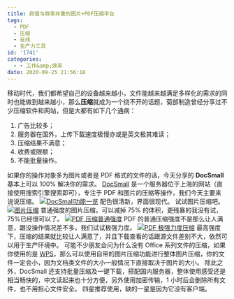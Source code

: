 ```yaml
---
title: 颜值与效率并重的图片+PDF压缩平台
tags:
  - PDF
  - 压缩
  - 在线
  - 生产力工具
id: '1741'
categories:
  - - 工作&amp;效率
date: 2020-09-25 21:56:18
---
```


移动时代，我们都希望自己的设备越来越小，文件能越来越满足多样化的需求的同时也能做到越来越小，那么**压缩**就成为一个绕不开的话题，菊部制造曾经分享过不少压缩软件和网站，但是大都有如下几个通病：

1.  广告比较多；
2.  服务器在国外，上传下载速度极慢亦或是英文极其难读；
3.  压缩结果不满意；
4.  收费或限额；
5.  不能批量操作。

如果你的操作对象多为图片或者是 PDF 格式的文件的话，今天分享的 **DocSmall** 基本上可以 100% 解决你的需求。 [DocSmall](https://docsmall.com/) 是一个服务器位于上海的网站（直接使用搜索引擎搜索即可），专注于 PDF 和图片的压缩等操作，我们今天主要来说说压缩。 [![DocSmall功能一览](https://i.loli.net/2020/09/25/q8rTRNbCWjFxpE6.png)](https://i.loli.net/2020/09/25/q8rTRNbCWjFxpE6.png) 配色很清新，界面很现代。 试试图片压缩吧。 [![图片压缩](https://i.loli.net/2020/09/25/cXI5SYanEl6AdfV.png)](https://i.loli.net/2020/09/25/cXI5SYanEl6AdfV.png) 普通强度的图片压缩，可以减掉 75% 的体积，更残暴的我没有试，75%已经很可以了。 [![PDF 压缩普通强度](https://i.loli.net/2020/09/25/nBahF5fNMqbZ3uO.png)](https://i.loli.net/2020/09/25/nBahF5fNMqbZ3uO.png) PDF 的普通压缩强度不是那么让人满意，跟没操作情况差不多，我们试试极强力度。 [![PDF 极强力度压缩](https://i.loli.net/2020/09/25/owp9g7cH3PRQ8DS.png)](https://i.loli.net/2020/09/25/owp9g7cH3PRQ8DS.png) 最高强度下，压缩的结果就比较让人满意了，并且下载查看的话跟源文件差别不大，依然可以用于生产环境中。 可能不少朋友会问为什么没有 Office 系列文件的压缩，如果你使用的是 [WPS](https://s.click.taobao.com/2B4lAwu)，那么可以使用自带的图片压缩功能进行整体图片压缩，你的文件一定会小，因为文档类文件的大小一般情况下直接取决于图片的大小。 除此之外，DocSmall 还支持批量压缩及一键下载，搭配国内服务器，整体使用感受还是相当畅快的，中文读起来也十分方便，另外使用加密传输，1 小时后会删除所有文件，也不用担心文件安全。 四星推荐使用，缺的一星是因为它没有客户端。